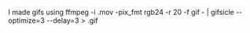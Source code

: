 I made gifs using
ffmpeg -i <fname>.mov -pix_fmt rgb24 -r 20 -f gif - | gifsicle --optimize=3 --delay=3 > <fname>.gif
